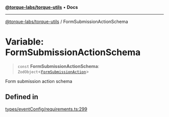 [**@torque-labs/torque-utils**](../README.md) • **Docs**

***

[@torque-labs/torque-utils](../README.md) / FormSubmissionActionSchema

# Variable: FormSubmissionActionSchema

> `const` **FormSubmissionActionSchema**: `ZodObject`\<[`FormSubmissionAction`](../type-aliases/FormSubmissionAction.md)\>

Form submission action schema

## Defined in

[types/eventConfig/requirements.ts:299](https://github.com/torque-labs/torque-utils/blob/a612e615fa21888d00ebb7bf70f9910fab4be80a/types/eventConfig/requirements.ts#L299)
